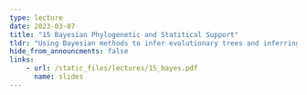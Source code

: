 ```yaml
---
type: lecture
date: 2023-03-07
title: "15 Bayesian Phylogenetic and Statitical Support"
tldr: "Using Bayesian methods to infer evolutionary trees and inferring the statistical support of different trees"
hide_from_announcments: false
links: 
    - url: /static_files/lectures/15_bayes.pdf
      name: slides
---
```

